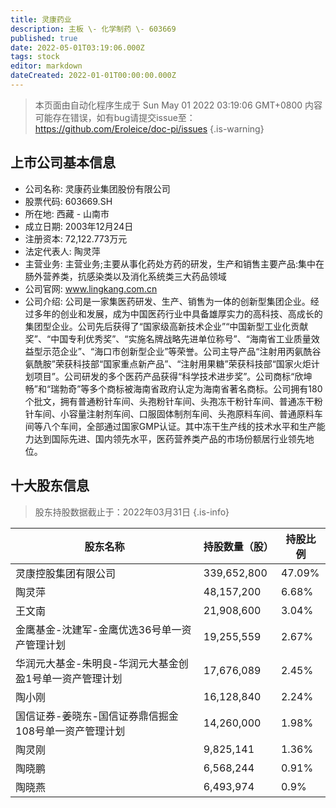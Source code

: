 ```yaml
---
title: 灵康药业
description: 主板 \- 化学制药 \- 603669
published: true
date: 2022-05-01T03:19:06.000Z
tags: stock
editor: markdown
dateCreated: 2022-01-01T00:00:00.000Z
---
```


> 本页面由自动化程序生成于 Sun May 01 2022 03:19:06 GMT+0800
> 内容可能存在错误，如有bug请提交issue至：https://github.com/Eroleice/doc-pi/issues
{.is-warning}

## 上市公司基本信息
- 公司名称: 灵康药业集团股份有限公司
- 股票代码: 603669.SH
- 所在地: 西藏 - 山南市
- 成立日期: 2003年12月24日
- 注册资本: 72,122.773万元
- 法定代表人: 陶灵萍
- 主营业务: 主营业务;主要从事化药处方药的研发，生产和销售主要产品:集中在肠外营养类，抗感染类以及消化系统类三大药品领域
- 公司官网: www.lingkang.com.cn
- 公司介绍: 公司是一家集医药研发、生产、销售为一体的创新型集团企业。经过多年的创业和发展，成为中国医药行业中具备雄厚实力的高科技、高成长的集团型企业。公司先后获得了“国家级高新技术企业”“中国新型工业化贡献奖”、“中国专利优秀奖”、“实施名牌战略先进单位称号”、“海南省工业质量效益型示范企业”、“海口市创新型企业”等荣誉。公司主导产品“注射用丙氨酰谷氨酰胺”荣获科技部“国家重点新产品”、“注射用果糖”荣获科技部“国家火炬计划项目”。公司研发的多个医药产品获得“科学技术进步奖”。公司商标“欣坤畅”和“瑞勃奇”等多个商标被海南省政府认定为海南省著名商标。公司拥有180个批文，拥有普通粉针车间、头孢粉针车间、头孢冻干粉针车间、普通冻干粉针车间、小容量注射剂车间、口服固体制剂车间、头孢原料车间、普通原料车间等八个车间，全部通过国家GMP认证。其中冻干生产线的技术水平和生产能力达到国际先进、国内领先水平，医药营养类产品的市场份额居行业领先地位。


## 十大股东信息
> 股东持股数据截止于：2022年03月31日
{.is-info}

| 股东名称 | 持股数量（股） | 持股比例 |
| --- | --- | --- |
| 灵康控股集团有限公司 | 339,652,800 | 47.09% |
| 陶灵萍 | 48,157,200 | 6.68% |
| 王文南 | 21,908,600 | 3.04% |
| 金鹰基金-沈建军-金鹰优选36号单一资产管理计划 | 19,255,559 | 2.67% |
| 华润元大基金-朱明良-华润元大基金创盈1号单一资产管理计划 | 17,676,089 | 2.45% |
| 陶小刚 | 16,128,840 | 2.24% |
| 国信证券-姜晓东-国信证券鼎信掘金108号单一资产管理计划 | 14,260,000 | 1.98% |
| 陶灵刚 | 9,825,141 | 1.36% |
| 陶晓鹏 | 6,568,244 | 0.91% |
| 陶晓燕 | 6,493,974 | 0.9% |




